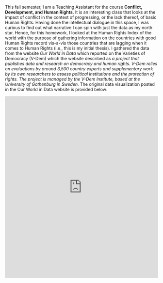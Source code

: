 This fall semester, I am a Teaching Assistant for the course **Conflict, Development, and Human Rights**. It is an interesting class that looks at the impact of conflict in the context of progressing, or the lack thereof, of basic Human Rights. Having done the intellectual dialogue in this space, I was curious to find out what narrative I can spin with just the data as my north star. Hence, for this homework, I looked at the Human Rights Index of the world with the purpose of gathering information on the countries with good Human Rights record vis-a-vis those countries that are lagging when it comes to Human Rights (i.e., this is my initial thesis). I gathered the data from the website *Our World in Data* which reported on the Varieties of Democracy (V-Dem) which the website described as *a project that publishes data and research on democracy and human rights. V-Dem relies on evaluations by around 3,500 country experts and supplementary work by its own researchers to assess political institutions and the protection of rights. The project is managed by the V-Dem Institute, based at the University of Gothenburg in Sweden.* The original data visualization posted in the Our World in Data website is provided below:

<iframe src="https://ourworldindata.org/grapher/distribution-human-rights-index-vdem?time=latest&country=AFG~OWID_AFR" loading="lazy" style="width: 100%; height: 600px; border: 0px none;"></iframe>
